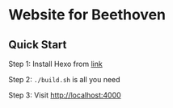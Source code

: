 # Website for Beethoven

## Quick Start

Step 1: Install Hexo from [link](https://hexo.io/docs/)

Step 2: `./build.sh` is all you need

Step 3: Visit [http://localhost:4000](http://localhost:4000)
